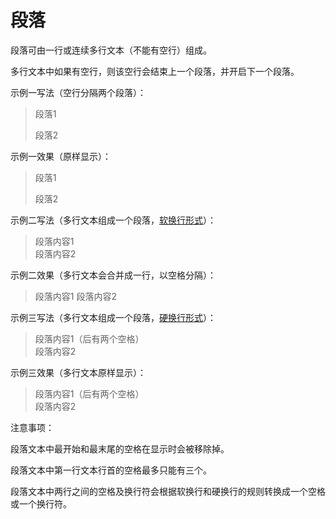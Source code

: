 # 段落

段落可由一行或连续多行文本（不能有空行）组成。

多行文本中如果有空行，则该空行会结束上一个段落，并开启下一个段落。

示例一写法（空行分隔两个段落）：

> 段落1
>
> 段落2

示例一效果（原样显示）：

> 段落1
>
> 段落2

示例二写法（多行文本组成一个段落，[软换行形式](609_inlines_line_breaks.md)）：

> 段落内容1  
> 段落内容2

示例二效果（多行文本会合并成一行，以空格分隔）：

> 段落内容1
> 段落内容2

示例三写法（多行文本组成一个段落，[硬换行形式](609_inlines_line_breaks.md)）：

> 段落内容1（后有两个空格）  
> 段落内容2

示例三效果（多行文本原样显示）：

> 段落内容1（后有两个空格）  
> 段落内容2

注意事项：

段落文本中最开始和最末尾的空格在显示时会被移除掉。

段落文本中第一行文本行首的空格最多只能有三个。

段落文本中两行之间的空格及换行符会根据软换行和硬换行的规则转换成一个空格或一个换行符。